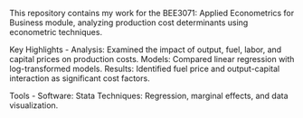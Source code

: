 This repository contains my work for the BEE3071: Applied Econometrics for Business module, analyzing production cost determinants using econometric techniques.

Key Highlights - 
Analysis: Examined the impact of output, fuel, labor, and capital prices on production costs.
Models: Compared linear regression with log-transformed models.
Results: Identified fuel price and output-capital interaction as significant cost factors.

Tools - 
Software: Stata
Techniques: Regression, marginal effects, and data visualization.
